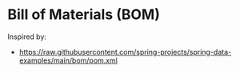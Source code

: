 # Bill of Materials (BOM)

Inspired by:

- https://raw.githubusercontent.com/spring-projects/spring-data-examples/main/bom/pom.xml